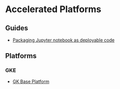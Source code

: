 # Accelerated Platforms

## Guides

- [Packaging Jupyter notebook as deployable code](/docs/guides/packaging-jupyter-notebooks/README.md)

## Platforms

### GKE

- [GK Base Platform](/docs/platforms/gke/base/README.md)
